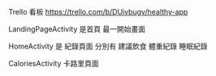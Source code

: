 Trello 看板  https://trello.com/b/DUivbugv/healthy-app


LandingPageActivity 是首頁 最一開始畫面

HomeActivity  是 紀錄頁面 分別有 建議飲食 體重紀錄 睡眠紀錄

CaloriesActivity 卡路里頁面
